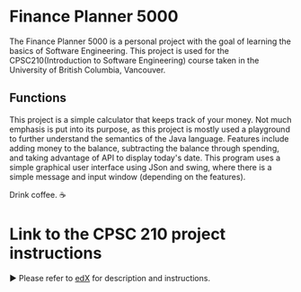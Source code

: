 Finance Planner 5000
==========

The Finance Planner 5000 is a personal project with the goal of learning the basics of Software Engineering.
This project is used for the CPSC210(Introduction to Software Engineering) course taken in the University of British Columbia, Vancouver.

## Functions

This project is a simple calculator that keeps track of your money. Not much emphasis is put into its purpose, as this project is mostly used a playground to further understand the semantics of the Java language.
Features include adding money to the balance, subtracting the balance through spending, and taking advantage of API to display today's date.
This program uses a simple graphical user interface using JSon and swing, where there is a simple message and input window (depending on the features).

Drink coffee. :coffee:

# Link to the CPSC 210 project instructions
:arrow_forward: Please refer to [edX][1] for description and instructions.

[1]: https://edge.edx.org/courses/course-v1:UBC+CPSC210+2018W1/courseware/a4d49b3ef5fa4fe2bd9496e76d72dc48/e2887456a15a48dbb040ecdac313168f/1?activate_block_id=block-v1%3AUBC%2BCPSC210%2B2018W1%2Btype%40vertical%2Bblock%40ff793bbcd5544e82bb5052f0dffe5d71